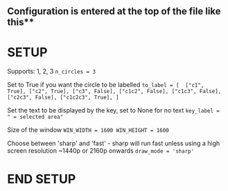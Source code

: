 ## Configuration is entered at the top of the file like this**

# SETUP

Supports: 1, 2, 3
`n_circles = 3`

Set to True if you want the circle to be labelled
`to_label = [ 
  ["c1", True],
  ["c2", True],
  ["c3", False],
  ["c1c2", False],
  ["c1c3", False],
  ["c2c3", False],
  ["c1c2c3", True],
] `

Set the text to be displayed by the key, set to None for no text
`key_label = " = selected area"`

Size of the window
`WIN_WIDTH = 1600
WIN_HEIGHT = 1600`

Choose between 'sharp' and 'fast' - sharp will run fast unless using a high screen resolution ~1440p or 2160p onwards
`draw_mode = 'sharp'`


# END SETUP
